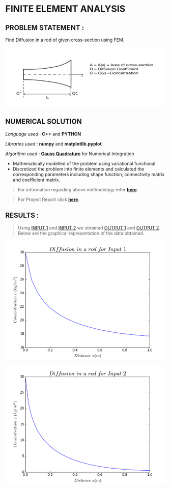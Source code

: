 # FINITE ELEMENT ANALYSIS

## PROBLEM STATEMENT :

Find Diffusion in a rod of given cross-section using FEM.

![](https://github.com/smitz94/Projects/blob/master/Finite%20Element%20Analysis/FEA.png)

## NUMERICAL SOLUTION

_Language used_ : **C++** and **PYTHON**

_Libraries used_ : **numpy** and **matplotlib.pyplot**

_Algorithm used_ : **[Gauss Quadrature](https://nptel.ac.in/courses/112104116/14)** for Numerical Integration

* Mathematically modelled of the problem using variational functional.
* Discretized the problem into finite elements and calculated the corresponding parameters including shape function, connectivity
matrix and coefficient matrix.

> For information regarding above methodology refer 
**[here](https://nptel.ac.in/courses/112104116/2)**.

> For Project Report click **[here](https://github.com/smitz94/Projects/blob/master/Finite%20Element%20Analysis/FEA_report.pdf)**.

## RESULTS :

> Using [INPUT 1](https://github.com/smitz94/Projects/blob/master/Finite%20Element%20Analysis/input1.pdf) and 
[INPUT 2](https://github.com/smitz94/Projects/blob/master/Finite%20Element%20Analysis/input2.pdf) we obtained 
[OUTPUT 1](https://github.com/smitz94/Projects/blob/master/Finite%20Element%20Analysis/output1.xlsx) and 
[OUTPUT 2](https://github.com/smitz94/Projects/blob/master/Finite%20Element%20Analysis/output2.xlsx). 
Below are the graphical representation of the data obtained.

![](https://github.com/smitz94/Projects/blob/master/Finite%20Element%20Analysis/fem1.png)

![](https://github.com/smitz94/Projects/blob/master/Finite%20Element%20Analysis/fem2.png)
